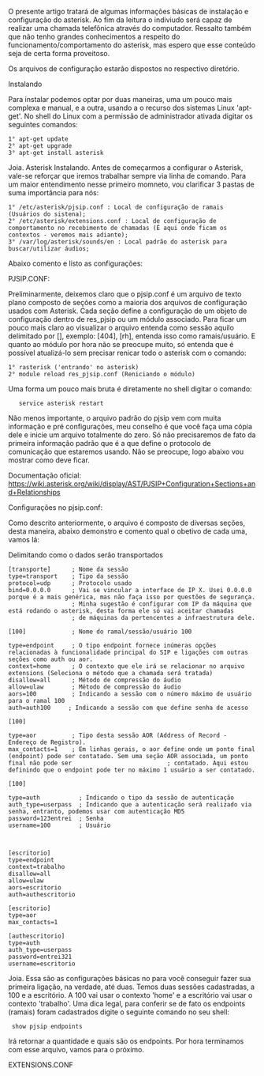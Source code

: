 O presente artigo tratará de algumas informações básicas de instalação e configuração do asterisk. Ao fim da leitura o indiviudo será capaz de realizar uma chamada telefônica através do computador. Ressalto também que não tenho grandes conhecimentos a respeito do funcionamento/comportamento do asterisk, mas espero que esse conteúdo seja de certa forma proveitoso. 

Os arquivos de configuração estarão dispostos no respectivo diretório.

Instalando 

Para instalar podemos optar por duas maneiras, uma um pouco mais complexa e manual, e a outra, usando a o recurso dos sistemas Linux 'apt-get'. No shell do Linux com a permissão de administrador ativada digitar os seguintes comandos: 

    1° apt-get update 
    2° apt-get upgrade 
    3° apt-get install asterisk 

Joia. Asterisk Instalando.
Antes de começarmos a configurar o Asterisk, vale-se reforçar que iremos trabalhar sempre via linha de comando. Para um maior entendimento nesse primeiro momneto,  vou clarificar 3 pastas de suma importância para nós: 

    1° /etc/asterisk/pjsip.conf : Local de configuração de ramais (Usuários do sistena); 
    2° /etc/asterisk/extensions.conf : Local de configuração de comportamento no recebimento de chamadas (É aqui onde ficam os contextos - veremos mais adiante); 
    3° /var/log/asterisk/sounds/en : Local padrão do asterisk para buscar/utilizar áudios; 

Abaixo comento e listo as configurações: 

PJSIP.CONF: 

Preliminarmente, deixemos claro que o pjsip.conf é um arquivo de texto plano composto de seções como a maioria dos arquivos de configuração usados com Asterisk. Cada seção define a configuração de um objeto de configuração dentro de res_pjsip ou um módulo associado. Para ficar um pouco mais claro ao visualizar o arquivo entenda como sessão aquilo delimitado por [], exemplo: [404], [rh], entenda isso como ramais/usuário. E quanto ao módulo por hora não se preocupe muito, só entenda que é possível atualizá-lo sem precisar renicar todo o asterisk com o comando: 

    1° rasterisk ('entrando' no asterisk) 
    2° module reload res_pjsip.conf (Reniciando o módulo)
    
Uma forma um pouco mais bruta é diretamente no shell digitar o comando:
        
       service asterisk restart

Não menos importante, o arquivo padrão do pjsip vem com muita informação e pré configurações, meu conselho é que você faça uma cópia dele e inicie um arquivo totalmente do zero. Só não precisaremos de fato da primeira informação padrão que é a que define o protocolo de comunicação que estaremos usando. Não se preocupe, logo abaixo vou mostrar como deve ficar.

Documentação oficial: https://wiki.asterisk.org/wiki/display/AST/PJSIP+Configuration+Sections+and+Relationships 


Configurações no pjsip.conf: 

Como descrito anteriormente, o arquivo é composto de diversas seções, desta maneira, abaixo demonstro e comento qual o obetivo de cada uma, vamos lá: 

Delimitando como o dados serão transportados

    [transporte]      ; Nome da sessão 
    type=transport    ; Tipo da sessão 
    protocol=udp      ; Protocolo usado 
    bind=0.0.0.0      ; Vai se vincular a interface de IP X. Usei 0.0.0.0 porque é a mais genérica, mas não faça isso por questões de segurança. 
                      ; Minha sugestão é configurar com IP da máquina que está rodando o asterisk, desta forma ele só vai aceitar chamadas 
                      ; de máquinas da pertencentes a infraestrutura dele.
                      
    [100]             ; Nome do ramal/sessão/usuário 100
    
    type=endpoint     ; O tipo endpoint fornece inúmeras opções relacionadas à funcionalidade principal do SIP e ligações com outras seções como auth ou aor. 
    context=home      ; O contexto que ele irá se relacionar no arquivo extensions (Seleciona o método que a chamada será tratada)
    disallow=all      ; Método de compressão do áudio
    allow=ulaw        ; Método de compressão do áudio
    aors=100          ; Indicando a sessão com o número máximo de usuário para o ramal 100
    auth=auth100     ; Indicando a sessão com que define senha de acesso
    
    [100]
    
    type=aor          ; Tipo desta sessão AOR (Address of Record - Endereço de Registro).
    max_contacts=1    ; Em linhas gerais, o aor define onde um ponto final (endpoint) pode ser contatado. Sem uma seção AOR associada, um ponto final não pode ser                           ; contatado. Aqui estou definindo que o endpoint pode ter no máximo 1 usuário a ser contatado.
    
    [100]
    
    type=auth           ; Indicando o tipo da sessão de autenticação
    auth_type=userpass  ; Indicando que a autenticação será realizado via senha, entranto, podemos usar com autenticação MD5
    password=123entrei  ; Senha
    username=100        ; Usuário
    
    
    
    [escritorio]       
    type=endpoint    
    context=trabalho  
    disallow=all      
    allow=ulaw        
    aors=escritorio          
    auth=authescritorio         
    
    [escritorio]
    type=aor          
    max_contacts=1    
    
    [authescritorio]
    type=auth           
    auth_type=userpass  
    password=entrei321
    username=escritorio     


Joia. Essa são as configurações básicas no para você conseguir fazer sua primeira ligação, na verdade, até duas. Temos duas sessões cadastradas, a 100 e a escritório. A 100 vai usar o contexto 'home' e a escritório vai usar o contexto 'trabalho'. Uma dica legal, para conferir se de fato os endpoints (ramais) foram cadastrados digite o seguinte comando no seu shell:

     show pjsip endpoints
     
Irá retornar a quantidade e quais são os endpoints. Por hora terminamos com esse arquivo, vamos para o próximo.

EXTENSIONS.CONF


    

                  
                  
                  
                  
                  
           

